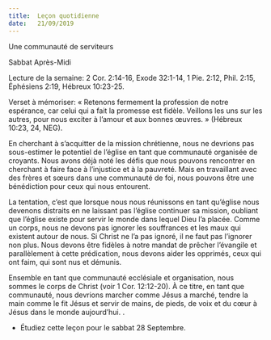 ```yaml
---
title:  Leçon quotidienne
date:   21/09/2019
---
```


Une communauté de serviteurs

Sabbat Après-Midi

Lecture de la semaine: 2 Cor. 2:14-16, Exode 32:1-14, 1 Pie. 2:12, Phil. 2:15, Éphésiens 2:19, Hébreux 10:23-25.

Verset à mémoriser: « Retenons fermement la profession de notre espérance, car celui qui a fait la promesse est fidèle. Veillons les uns sur les autres, pour nous exciter à l’amour et aux bonnes œuvres. » (Hébreux 10:23, 24, NEG).

En cherchant à s’acquitter de la mission chrétienne, nous ne devrions pas sous-estimer le potentiel de l’église en tant que communauté organisée de croyants. Nous avons déjà noté les défis que nous pouvons rencontrer en cherchant à faire face à l’injustice et à la pauvreté. Mais en travaillant avec des frères et sœurs dans une communauté de foi, nous pouvons être une bénédiction pour ceux qui nous entourent.

La tentation, c’est que lorsque nous nous réunissons en tant qu’église nous devenons distraits en ne laissant pas l’église continuer sa mission, oubliant que l’église existe pour servir le monde dans lequel Dieu l’a placée. Comme un corps, nous ne devons pas ignorer les souffrances et les maux qui existent autour de nous. Si Christ ne l’a pas ignoré, il ne faut pas l’ignorer non plus. Nous devons être fidèles à notre mandat de prêcher l’évangile et parallèlement à cette prédication, nous devons aider les opprimés, ceux qui ont faim, qui sont nus et démunis.

Ensemble en tant que communauté ecclésiale et organisation, nous sommes le corps de Christ (voir 1 Cor. 12:12-20). À ce titre, en tant que communauté, nous devrions marcher comme Jésus a marché, tendre la main comme le fit Jésus et servir de mains, de pieds, de voix et du cœur à Jésus dans le monde aujourd’hui. .

* Étudiez cette leçon pour le sabbat 28 Septembre.
